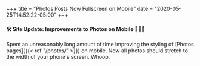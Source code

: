 +++
title = "Photos Posts Now Fullscreen on Mobile"
date = "2020-05-25T14:52:22-05:00"
+++
#### 🛠 Site Update: Improvements to Photos on Mobile 👨🏻‍💻
Spent an unreasonably long amount of time improving the styling of [Photos pages]({{< ref "/photos/" >}}) on mobile. Now all photos should stretch to the width of your phone's screen. Whoop.